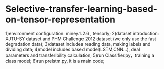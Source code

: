 # Selective-transfer-learning-based-on-tensor-representation
1)environment configuration: miney.1.2.6 , tensorly;
2)dataset introduction: XJTU-SY dataset and PHM Challenge 2012 dataset (we only use the fast degradation data);
3)dataset includes reading data, making labels and dividing data;
4)model includes based model(LSTM,CNN...), deal parameters and transferibility calculation;
5)run Classifier.py，training a class model;
6)run prelstm.py,  it is a main code;
